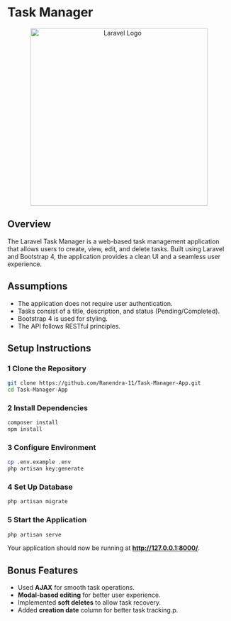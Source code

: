 # Task Manager

<p align="center"><a href="https://laravel.com" target="_blank"><img src="https://images-platform.99static.com/8mc2pZDV0s_nXHMZOF--H-QhZzY=/500x500/top/smart/99designs-contests-attachments/20/20319/attachment_20319607" width="400" alt="Laravel Logo"></a></p>



## Overview

The Laravel Task Manager is a web-based task management application that allows users to create, view, edit, and delete tasks. Built using Laravel and Bootstrap 4, the application provides a clean UI and a seamless user experience.

## Assumptions
- The application does not require user authentication.
- Tasks consist of a title, description, and status (Pending/Completed).
- Bootstrap 4 is used for styling.
- The API follows RESTful principles.

## Setup Instructions

### 1️ Clone the Repository
```bash
git clone https://github.com/Ranendra-11/Task-Manager-App.git
cd Task-Manager-App
```

### 2️ Install Dependencies
```bash
composer install
npm install
```

### 3️ Configure Environment
```bash
cp .env.example .env
php artisan key:generate
```

### 4️ Set Up Database
```bash
php artisan migrate
```

### 5️ Start the Application
```bash
php artisan serve
```
Your application should now be running at **http://127.0.0.1:8000/**.

## Bonus Features
- Used **AJAX** for smooth task operations.
- **Modal-based editing** for better user experience.
- Implemented **soft deletes** to allow task recovery.
- Added **creation date** column for better task tracking.p.

